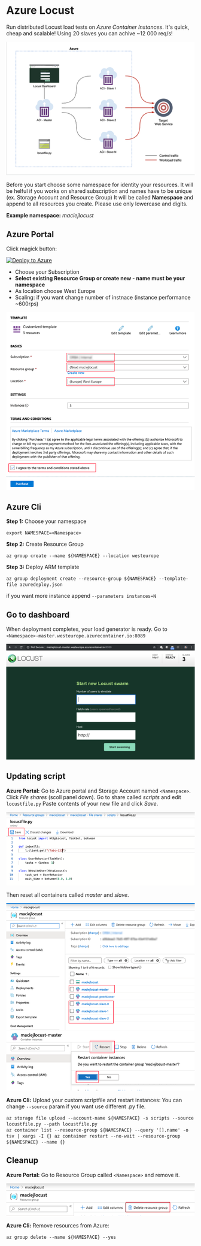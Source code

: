 # Azure Locust

Run distributed Locust load tests on _Azure Container Instances_. It's quick, cheap and scalable! Using 20 slaves you can achive ~12 000 req/s!

![Locust Diagram](docs/locust-diagram.png)

Before you start choose some namespace for identity your resources. 
It will be helful if you works on shared subscription and names have to be unique (ex. Storage Account and Resource Group)
It will be called **Namespace** and append to all resources you create. 
Please use only lowercase and digits. 

**Example namespace:** *maciejlocust*

## Azure Portal

Click magick button:

[![Deploy to Azure](https://azuredeploy.net/deploybutton.png)](https://portal.azure.com/#create/Microsoft.Template/uri/https%3A%2F%2Fraw.githubusercontent.com%2FORBA%2Fazure-locust%2Fmaster%2Fazuredeploy.json)

- Choose your Subscription
- **Select existing Resource Group or create new - name must be your namespace**
- As location choose West Europe
- Scaling: if you want change number of instnace (instance performance ~600rps)

![Custom Deployment](docs/custom-deployment.png)

## Azure Cli

**Step 1:** Choose your namespace
```
export NAMESPACE=<Namespace>
```

**Step 2:** Create Resource Group
```
az group create --name ${NAMESPACE} --location westeurope
```

**Step 3:** Deploy ARM template
```
az group deployment create --resource-group ${NAMESPACE} --template-file azuredeploy.json
```
if you want more instance append `--parameters instances=N`

## Go to  dashboard

When deployment completes, your load generator is ready. Go to `<Namespace>-master.westeurope.azurecontainer.io:8089`

![Custom Deployment](docs/locust-ready.png)

## Updating script

**Azure Portal:** Go to Azure portal and Storage Account named `<Namespace>`. 
Click _File shares_ (scoll panel down).
Go to share called _scripts_ and edit `locustfile.py`
Paste contents of your new file and click _Save_.

![Edit Storage](docs/locust-save.png)

Then reset all containers called *master* and *slave*.

![Acis](docs/locust-acis.png)
![Reset](docs/locust-reset.png)

**Azure Cli:** Upload your custom scriptfile and restart instances: You can change `--source` param if you want use different .py file.
```
az storage file upload --account-name ${NAMESPACE} -s scripts --source locustfile.py --path locustfile.py
az container list --resource-group ${NAMESPACE} --query '[].name' -o tsv | xargs -I {} az container restart --no-wait --resource-group ${NAMESPACE} --name {} 
```


## Cleanup


**Azure Portal:** Go to Resource Group called `<Namespace>` and remove it.

![Remove](docs/locust-rm.png)

**Azure Cli:** Remove resources from Azure:
```
az group delete --name ${NAMESPACE} --yes
```
